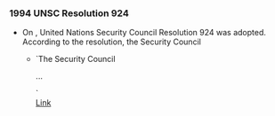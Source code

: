 ### 1994 UNSC Resolution 924
- On , United Nations Security Council Resolution 924 was adopted. According to the resolution, the Security Council
    - `The Security Council  
          
        ...  
          
        `  
        [Link](https://daccess-ods.un.org/access.nsf/Get?OpenAgent&DS=S/RES/924(1994)&Lang=E)